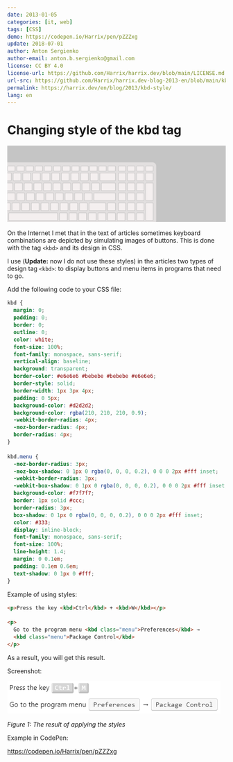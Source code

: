 ```yaml
---
date: 2013-01-05
categories: [it, web]
tags: [CSS]
demo: https://codepen.io/Harrix/pen/pZZZxg
update: 2018-07-01
author: Anton Sergienko
author-email: anton.b.sergienko@gmail.com
license: CC BY 4.0
license-url: https://github.com/Harrix/harrix.dev/blob/main/LICENSE.md
url-src: https://github.com/Harrix/harrix.dev-blog-2013-en/blob/main/kbd-style/kbd-style.md
permalink: https://harrix.dev/en/blog/2013/kbd-style/
lang: en
---
```


# Changing style of the kbd tag

![Featured image](featured-image.svg)

On the Internet I met that in the text of articles sometimes keyboard combinations are depicted by simulating images of buttons. This is done with the tag `<kbd>` and its design in CSS.

I use (**Update:** now I do not use these styles) in the articles two types of design tag `<kbd>`: to display buttons and menu items in programs that need to go.

Add the following code to your CSS file:

```css
kbd {
  margin: 0;
  padding: 0;
  border: 0;
  outline: 0;
  color: white;
  font-size: 100%;
  font-family: monospace, sans-serif;
  vertical-align: baseline;
  background: transparent;
  border-color: #e6e6e6 #bebebe #bebebe #e6e6e6;
  border-style: solid;
  border-width: 1px 3px 4px;
  padding: 0 5px;
  background-color: #d2d2d2;
  background-color: rgba(210, 210, 210, 0.9);
  -webkit-border-radius: 4px;
  -moz-border-radius: 4px;
  border-radius: 4px;
}

kbd.menu {
  -moz-border-radius: 3px;
  -moz-box-shadow: 0 1px 0 rgba(0, 0, 0, 0.2), 0 0 0 2px #fff inset;
  -webkit-border-radius: 3px;
  -webkit-box-shadow: 0 1px 0 rgba(0, 0, 0, 0.2), 0 0 0 2px #fff inset;
  background-color: #f7f7f7;
  border: 1px solid #ccc;
  border-radius: 3px;
  box-shadow: 0 1px 0 rgba(0, 0, 0, 0.2), 0 0 0 2px #fff inset;
  color: #333;
  display: inline-block;
  font-family: monospace, sans-serif;
  font-size: 100%;
  line-height: 1.4;
  margin: 0 0.1em;
  padding: 0.1em 0.6em;
  text-shadow: 0 1px 0 #fff;
}
```

Example of using styles:

```html
<p>Press the key <kbd>Ctrl</kbd> + <kbd>W</kbd></p>

<p>
  Go to the program menu <kbd class="menu">Preferences</kbd> →
  <kbd class="menu">Package Control</kbd>
</p>
```

As a result, you will get this result.

Screenshot:

![The result of applying the styles](img/kbd-style.en.png)

_Figure 1: The result of applying the styles_

Example in CodePen:

<https://codepen.io/Harrix/pen/pZZZxg>
